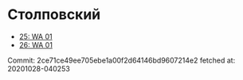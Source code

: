 # Столповский
- [25: WA 01](25.md)
- [26: WA 01](26.md)

Commit: 2ce71ce49ee705ebe1a00f2d64146bd9607214e2
 fetched at: 20201028-040253
